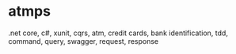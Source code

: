 # atmps
.net core, c#, xunit, cqrs, atm, credit cards, bank identification, tdd, command, query, swagger, request, response

